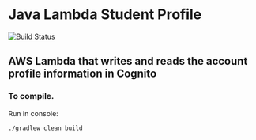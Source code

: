 # Java Lambda Student Profile
[![Build Status](https://travis-ci.com/universy-code/java-lambda-student-profile.svg?branch=master)](https://travis-ci.com/universy-code/java-lambda-student-profile)

## AWS Lambda that writes and reads the account profile information in Cognito

### To compile. 

Run in console:

`./gradlew clean build`
 

